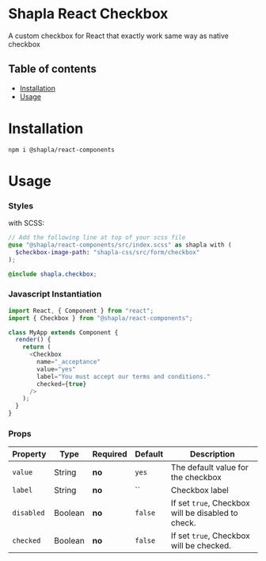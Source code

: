 # Shapla React Checkbox

A custom checkbox for React that exactly work same way as native checkbox

## Table of contents

- [Installation](#installation)
- [Usage](#usage)

# Installation

```
npm i @shapla/react-components
```

# Usage

### Styles

with SCSS:

```scss
// Add the following line at top of your scss file
@use "@shapla/react-components/src/index.scss" as shapla with (
  $checkbox-image-path: "shapla-css/src/form/checkbox"
);

@include shapla.checkbox;
```

### Javascript Instantiation

```js
import React, { Component } from "react";
import { Checkbox } from "@shapla/react-components";

class MyApp extends Component {
  render() {
    return (
      <Checkbox
        name="_acceptance"
        value="yes"
        label="You must accept our terms and conditions."
        checked={true}
      />
    );
  }
}
```

### Props

| Property   | Type    | Required | Default | Description                                        |
| ---------- | ------- | -------- | ------- | -------------------------------------------------- |
| `value`    | String  | **no**   | `yes`   | The default value for the checkbox                 |
| `label`    | String  | **no**   | ``      | Checkbox label                                     |
| `disabled` | Boolean | **no**   | `false` | If set `true`, Checkbox will be disabled to check. |
| `checked`  | Boolean | **no**   | `false` | If set `true`, Checkbox will be checked.           |
